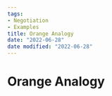 ```yaml
---
tags:
- Negotiation
- Examples
title: Orange Analogy
date: "2022-06-28"
date modified: "2022-06-28"
---
```


# Orange Analogy
